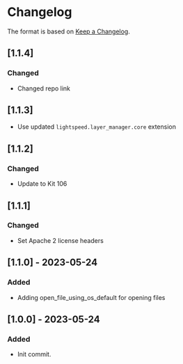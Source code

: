 # Changelog
The format is based on [Keep a Changelog](https://keepachangelog.com/en/1.0.0/).

## [1.1.4]
### Changed
- Changed repo link

## [1.1.3]
- Use updated `lightspeed.layer_manager.core` extension

## [1.1.2]
### Changed
- Update to Kit 106

## [1.1.1]
### Changed
- Set Apache 2 license headers

## [1.1.0] - 2023-05-24
### Added
- Adding open_file_using_os_default for opening files

## [1.0.0] - 2023-05-24
### Added
- Init commit.
